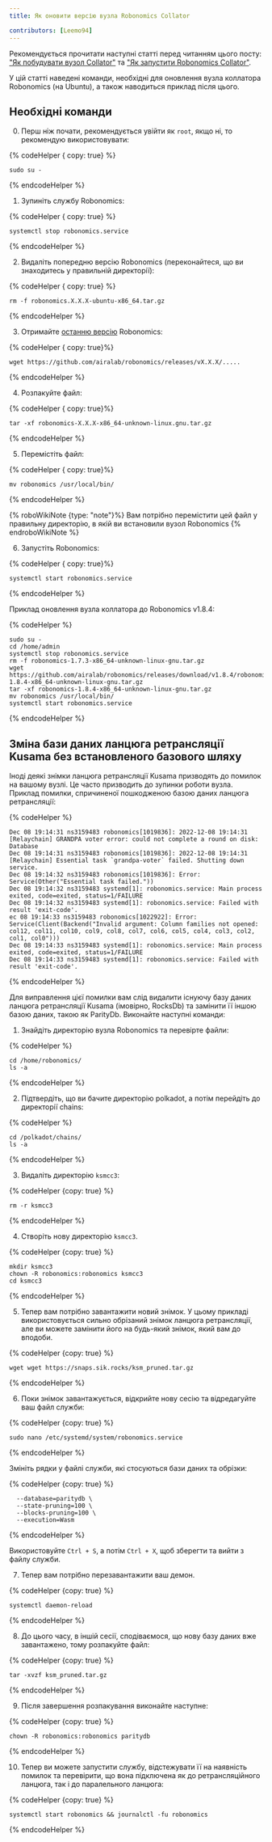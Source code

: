 ```yaml
---
title: Як оновити версію вузла Robonomics Collator

contributors: [Leemo94]
---
```


Рекомендується прочитати наступні статті перед читанням цього посту: ["Як побудувати вузол Collator"](/docs/how-to-build-collator-node) та ["Як запустити Robonomics Collator"](/docs/how-to-launch-the-robonomics-collator).

У цій статті наведені команди, необхідні для оновлення вузла коллатора Robonomics (на Ubuntu), а також наводиться приклад після цього.

## **Необхідні команди**

0. Перш ніж почати, рекомендується увійти як `root`, якщо ні, то рекомендую використовувати:


{% codeHelper { copy: true} %}

```shell
sudo su -
```

{% endcodeHelper %}

1. Зупиніть службу Robonomics:

{% codeHelper { copy: true} %}

```shell
systemctl stop robonomics.service
```

{% endcodeHelper %}


2. Видаліть попередню версію Robonomics (переконайтеся, що ви знаходитесь у правильній директорії):

{% codeHelper { copy: true} %}

```shell
rm -f robonomics.X.X.X-ubuntu-x86_64.tar.gz
```

{% endcodeHelper %}

3. Отримайте [останню версію](https://github.com/airalab/robonomics/releases) Robonomics:


{% codeHelper { copy: true}%}

```shell
wget https://github.com/airalab/robonomics/releases/vX.X.X/.....
```

{% endcodeHelper %}


4. Розпакуйте файл:

{% codeHelper { copy: true}%}

```shell
tar -xf robonomics-X.X.X-x86_64-unknown-linux.gnu.tar.gz
```

{% endcodeHelper %}


5. Перемістіть файл:

{% codeHelper { copy: true}%}

```shell
mv robonomics /usr/local/bin/
```

{% endcodeHelper %}

{% roboWikiNote {type: "note"}%} Вам потрібно перемістити цей файл у правильну директорію, в якій ви встановили вузол Robonomics {% endroboWikiNote %}

6. Запустіть Robonomics:

{% codeHelper { copy: true}%}

```shell
systemctl start robonomics.service
```

{% endcodeHelper %}

Приклад оновлення вузла коллатора до Robonomics v1.8.4:

{% codeHelper %}

```shell
sudo su -
cd /home/admin
systemctl stop robonomics.service
rm -f robonomics-1.7.3-x86_64-unknown-linux-gnu.tar.gz
wget https://github.com/airalab/robonomics/releases/download/v1.8.4/robonomics-1.8.4-x86_64-unknown-linux-gnu.tar.gz
tar -xf robonomics-1.8.4-x86_64-unknown-linux-gnu.tar.gz
mv robonomics /usr/local/bin/
systemctl start robonomics.service

```

{% endcodeHelper %}


## **Зміна бази даних ланцюга ретрансляції Kusama без встановленого базового шляху**

Іноді деякі знімки ланцюга ретрансляції Kusama призводять до помилок на вашому вузлі. Це часто призводить до зупинки роботи вузла. Приклад помилки, спричиненої пошкодженою базою даних ланцюга ретрансляції:


{% codeHelper %}

```shell
Dec 08 19:14:31 ns3159483 robonomics[1019836]: 2022-12-08 19:14:31 [Relaychain] GRANDPA voter error: could not complete a round on disk: Database
Dec 08 19:14:31 ns3159483 robonomics[1019836]: 2022-12-08 19:14:31 [Relaychain] Essential task `grandpa-voter` failed. Shutting down service.
Dec 08 19:14:32 ns3159483 robonomics[1019836]: Error: Service(Other("Essential task failed."))
Dec 08 19:14:32 ns3159483 systemd[1]: robonomics.service: Main process exited, code=exited, status=1/FAILURE
Dec 08 19:14:32 ns3159483 systemd[1]: robonomics.service: Failed with result 'exit-code'.
ec 08 19:14:33 ns3159483 robonomics[1022922]: Error: Service(Client(Backend("Invalid argument: Column families not opened: col12, col11, col10, col9, col8, col7, col6, col5, col4, col3, col2, col1, col0")))
Dec 08 19:14:33 ns3159483 systemd[1]: robonomics.service: Main process exited, code=exited, status=1/FAILURE
Dec 08 19:14:33 ns3159483 systemd[1]: robonomics.service: Failed with result 'exit-code'.
```

{% endcodeHelper %}


Для виправлення цієї помилки вам слід видалити існуючу базу даних ланцюга ретрансляції Kusama (імовірно, RocksDb) та замінити її іншою базою даних, такою як ParityDb. Виконайте наступні команди:

1. Знайдіть директорію вузла Robonomics та перевірте файли:

{% codeHelper %}

```shell
cd /home/robonomics/
ls -a
```

{% endcodeHelper %}


2. Підтвердіть, що ви бачите директорію polkadot, а потім перейдіть до директорії chains:


{% codeHelper %}

```shell
cd /polkadot/chains/
ls -a
```

{% endcodeHelper %}

3. Видаліть директорію `ksmcc3`:


{% codeHelper {copy: true} %}

```shell
rm -r ksmcc3
```

{% endcodeHelper %}


4. Створіть нову директорію `ksmcc3`.

{% codeHelper {copy: true} %}

```shell
mkdir ksmcc3
chown -R robonomics:robonomics ksmcc3
cd ksmcc3
```

{% endcodeHelper %}

5. Тепер вам потрібно завантажити новий знімок. У цьому прикладі використовується сильно обрізаний знімок ланцюга ретрансляції, але ви можете замінити його на будь-який знімок, який вам до вподоби.


{% codeHelper {copy: true} %}

```shell
wget wget https://snaps.sik.rocks/ksm_pruned.tar.gz
```

{% endcodeHelper %}

6. Поки знімок завантажується, відкрийте нову сесію та відредагуйте ваш файл служби:

{% codeHelper {copy: true} %}

```shell
sudo nano /etc/systemd/system/robonomics.service
```

{% endcodeHelper %}

Змініть рядки у файлі служби, які стосуються бази даних та обрізки:


{% codeHelper {copy: true} %}

```shell
  --database=paritydb \
  --state-pruning=100 \
  --blocks-pruning=100 \
  --execution=Wasm
```

{% endcodeHelper %}


Використовуйте `Ctrl + S`, а потім `Ctrl + X`, щоб зберегти та вийти з файлу служби.

7. Тепер вам потрібно перезавантажити ваш демон.

{% codeHelper {copy: true} %}

```shell
systemctl daemon-reload
```

{% endcodeHelper %}


8. До цього часу, в іншій сесії, сподіваємося, що нову базу даних вже завантажено, тому розпакуйте файл:

{% codeHelper {copy: true} %}

```shell
tar -xvzf ksm_pruned.tar.gz
```

{% endcodeHelper %}


9. Після завершення розпакування виконайте наступне:

{% codeHelper {copy: true} %}

```shell
chown -R robonomics:robonomics paritydb
```

{% endcodeHelper %}

10. Тепер ви можете запустити службу, відстежувати її на наявність помилок та перевірити, що вона підключена як до ретрансляційного ланцюга, так і до паралельного ланцюга:

{% codeHelper {copy: true} %}

```shell
systemctl start robonomics && journalctl -fu robonomics
```

{% endcodeHelper %}
